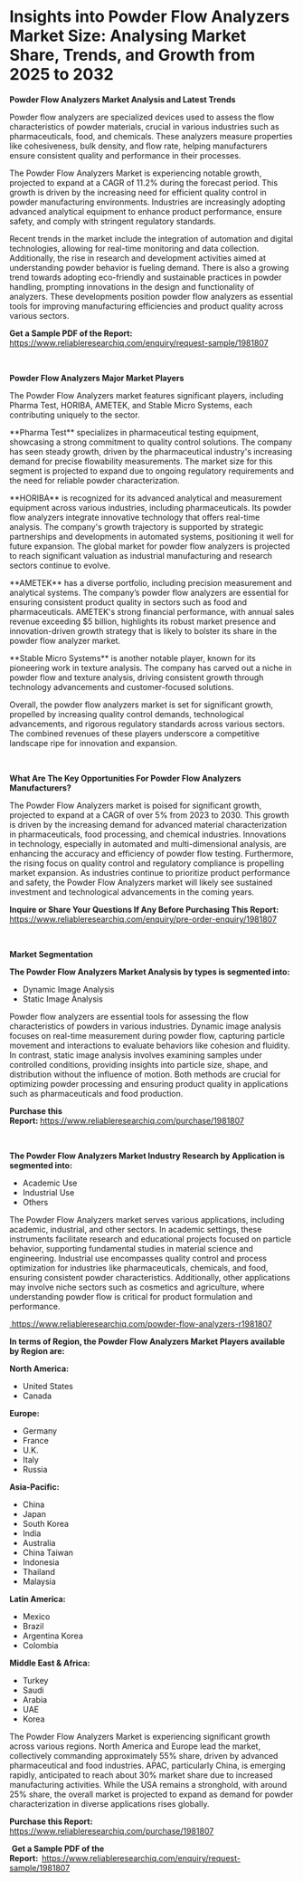 <p><h1>Insights into Powder Flow Analyzers Market Size: Analysing Market Share, Trends, and Growth from 2025 to 2032</h1></p><p><strong>Powder Flow Analyzers Market Analysis and Latest Trends</strong></p>
<p><p>Powder flow analyzers are specialized devices used to assess the flow characteristics of powder materials, crucial in various industries such as pharmaceuticals, food, and chemicals. These analyzers measure properties like cohesiveness, bulk density, and flow rate, helping manufacturers ensure consistent quality and performance in their processes.</p><p>The Powder Flow Analyzers Market is experiencing notable growth, projected to expand at a CAGR of 11.2% during the forecast period. This growth is driven by the increasing need for efficient quality control in powder manufacturing environments. Industries are increasingly adopting advanced analytical equipment to enhance product performance, ensure safety, and comply with stringent regulatory standards.</p><p>Recent trends in the market include the integration of automation and digital technologies, allowing for real-time monitoring and data collection. Additionally, the rise in research and development activities aimed at understanding powder behavior is fueling demand. There is also a growing trend towards adopting eco-friendly and sustainable practices in powder handling, prompting innovations in the design and functionality of analyzers. These developments position powder flow analyzers as essential tools for improving manufacturing efficiencies and product quality across various sectors.</p></p>
<p><strong>Get a Sample PDF of the Report:&nbsp;</strong> <a href="https://www.reliableresearchiq.com/enquiry/request-sample/1981807?utm_campaign=1087&utm_medium=2&utm_source=Github&utm_content=ia&utm_term=16042025&utm_id=powder-flow-analyzers">https://www.reliableresearchiq.com/enquiry/request-sample/1981807</a></p>
<p>&nbsp;</p>
<p><strong>Powder Flow Analyzers Major Market Players</strong></p>
<p><p>The Powder Flow Analyzers market features significant players, including Pharma Test, HORIBA, AMETEK, and Stable Micro Systems, each contributing uniquely to the sector.</p><p>**Pharma Test** specializes in pharmaceutical testing equipment, showcasing a strong commitment to quality control solutions. The company has seen steady growth, driven by the pharmaceutical industry's increasing demand for precise flowability measurements. The market size for this segment is projected to expand due to ongoing regulatory requirements and the need for reliable powder characterization.</p><p>**HORIBA** is recognized for its advanced analytical and measurement equipment across various industries, including pharmaceuticals. Its powder flow analyzers integrate innovative technology that offers real-time analysis. The company's growth trajectory is supported by strategic partnerships and developments in automated systems, positioning it well for future expansion. The global market for powder flow analyzers is projected to reach significant valuation as industrial manufacturing and research sectors continue to evolve.</p><p>**AMETEK** has a diverse portfolio, including precision measurement and analytical systems. The company’s powder flow analyzers are essential for ensuring consistent product quality in sectors such as food and pharmaceuticals. AMETEK's strong financial performance, with annual sales revenue exceeding $5 billion, highlights its robust market presence and innovation-driven growth strategy that is likely to bolster its share in the powder flow analyzer market.</p><p>**Stable Micro Systems** is another notable player, known for its pioneering work in texture analysis. The company has carved out a niche in powder flow and texture analysis, driving consistent growth through technology advancements and customer-focused solutions. </p><p>Overall, the powder flow analyzers market is set for significant growth, propelled by increasing quality control demands, technological advancements, and rigorous regulatory standards across various sectors. The combined revenues of these players underscore a competitive landscape ripe for innovation and expansion.</p></p>
<p>&nbsp;</p>
<p><strong>What Are The Key Opportunities For Powder Flow Analyzers Manufacturers?</strong></p>
<p><p>The Powder Flow Analyzers market is poised for significant growth, projected to expand at a CAGR of over 5% from 2023 to 2030. This growth is driven by the increasing demand for advanced material characterization in pharmaceuticals, food processing, and chemical industries. Innovations in technology, especially in automated and multi-dimensional analysis, are enhancing the accuracy and efficiency of powder flow testing. Furthermore, the rising focus on quality control and regulatory compliance is propelling market expansion. As industries continue to prioritize product performance and safety, the Powder Flow Analyzers market will likely see sustained investment and technological advancements in the coming years.</p></p>
<p><strong>Inquire or Share Your Questions If Any Before Purchasing This Report:</strong> <a href="https://www.reliableresearchiq.com/enquiry/pre-order-enquiry/1981807?utm_campaign=1087&utm_medium=2&utm_source=Github&utm_content=ia&utm_term=16042025&utm_id=powder-flow-analyzers">https://www.reliableresearchiq.com/enquiry/pre-order-enquiry/1981807</a></p>
<p>&nbsp;</p>
<p><strong>Market Segmentation</strong></p>
<p><strong>The Powder Flow Analyzers Market Analysis by types is segmented into:</strong></p>
<p><ul><li>Dynamic Image Analysis</li><li>Static Image Analysis</li></ul></p>
<p><p>Powder flow analyzers are essential tools for assessing the flow characteristics of powders in various industries. Dynamic image analysis focuses on real-time measurement during powder flow, capturing particle movement and interactions to evaluate behaviors like cohesion and fluidity. In contrast, static image analysis involves examining samples under controlled conditions, providing insights into particle size, shape, and distribution without the influence of motion. Both methods are crucial for optimizing powder processing and ensuring product quality in applications such as pharmaceuticals and food production.</p></p>
<p><strong>Purchase this Report:&nbsp;</strong><a href="https://www.reliableresearchiq.com/purchase/1981807?utm_campaign=1087&utm_medium=2&utm_source=Github&utm_content=ia&utm_term=16042025&utm_id=powder-flow-analyzers">https://www.reliableresearchiq.com/purchase/1981807</a></p>
<p>&nbsp;</p>
<p><strong>The Powder Flow Analyzers Market Industry Research by Application is segmented into:</strong></p>
<p><ul><li>Academic Use</li><li>Industrial Use</li><li>Others</li></ul></p>
<p><p>The Powder Flow Analyzers market serves various applications, including academic, industrial, and other sectors. In academic settings, these instruments facilitate research and educational projects focused on particle behavior, supporting fundamental studies in material science and engineering. Industrial use encompasses quality control and process optimization for industries like pharmaceuticals, chemicals, and food, ensuring consistent powder characteristics. Additionally, other applications may involve niche sectors such as cosmetics and agriculture, where understanding powder flow is critical for product formulation and performance.</p></p>
<p><a href="https://www.reliableresearchiq.com/powder-flow-analyzers-r1981807?utm_campaign=1087&utm_medium=2&utm_source=Github&utm_content=ia&utm_term=16042025&utm_id=powder-flow-analyzers">&nbsp;https://www.reliableresearchiq.com/powder-flow-analyzers-r1981807</a></p>
<p><strong>In terms of Region, the Powder Flow Analyzers Market Players available by Region are:</strong></p>
<p>
    <p> <strong> North America: </strong>
        <ul>
            <li>United States</li>
            <li>Canada</li>
        </ul>
        </p> 
    <p> <strong> Europe: </strong>
        <ul>
            <li>Germany</li>
            <li>France</li>
            <li>U.K.</li>
            <li>Italy</li>
            <li>Russia</li>
        </ul>
        </p> 
    <p> <strong> Asia-Pacific: </strong>
        <ul>
            <li>China</li>
            <li>Japan</li>
            <li>South Korea</li>
            <li>India</li>
            <li>Australia</li>
            <li>China Taiwan</li>
            <li>Indonesia</li>
            <li>Thailand</li>
            <li>Malaysia</li>
        </ul>
        </p> 
    <p> <strong> Latin America: </strong>
        <ul>
            <li>Mexico</li>
            <li>Brazil</li>
            <li>Argentina Korea</li>
            <li>Colombia</li>
        </ul>
        </p> 
    <p> <strong> Middle East & Africa: </strong>
        <ul>
            <li>Turkey</li>
            <li>Saudi</li>
            <li>Arabia</li>
            <li>UAE</li>
            <li>Korea</li>
        </ul>
    </p>
    </p>
<p><p>The Powder Flow Analyzers Market is experiencing significant growth across various regions. North America and Europe lead the market, collectively commanding approximately 55% share, driven by advanced pharmaceutical and food industries. APAC, particularly China, is emerging rapidly, anticipated to reach about 30% market share due to increased manufacturing activities. While the USA remains a stronghold, with around 25% share, the overall market is projected to expand as demand for powder characterization in diverse applications rises globally.</p></p>
<p><strong>Purchase this Report: </strong><a href="https://www.reliableresearchiq.com/purchase/1981807?utm_campaign=1087&utm_medium=2&utm_source=Github&utm_content=ia&utm_term=16042025&utm_id=powder-flow-analyzers">https://www.reliableresearchiq.com/purchase/1981807</a></p>
<p>&nbsp;<strong>Get a Sample PDF of the Report:&nbsp;&nbsp;</strong><a href="https://www.reliableresearchiq.com/enquiry/request-sample/1981807?utm_campaign=1087&utm_medium=2&utm_source=Github&utm_content=ia&utm_term=16042025&utm_id=powder-flow-analyzers">https://www.reliableresearchiq.com/enquiry/request-sample/1981807</a></p>
<p><strong></strong></p>
<p><p></p><p></p><p></p></p>